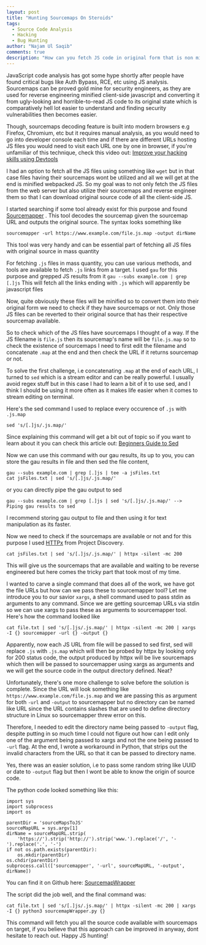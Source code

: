 ```yaml
---
layout: post
title: "Hunting Sourcemaps On Steroids"
tags:
  - Source Code Analysis
  - Hacking
  - Bug Hunting
author: "Najam Ul Saqib"
comments: true
description: "How can you fetch JS code in original form that is non minified from any target? I have explained my methodology in this post"
---
```


JavaScript code analysis has got some hype shortly after people have found critical bugs like Auth Bypass, RCE, etc using JS analysis. Sourcemaps can be proved gold mine for security engineers, as they are used for reverse engineering minified client-side javascript and converting it from ugly-looking and horrible-to-read JS code to its original state which is comparatively hell lot easier to understand and finding security vulnerabilities then becomes easier.

Though, sourcemaps decoding feature is built into modern browsers e.g Firefox, Chromium, etc but it requires manual analysis, as you would need to go into developer console each time and if there are different URLs hosting JS files you would need to visit each URL one by one in browser, if you're unfamiliar of this technique, check this video out: [Improve your hacking skills using Devtools](https://www.youtube.com/watch?v=Y1S5s3FmFsI&list)

I had an option to fetch all the JS files using something like `wget` but in that case files having their sourcemaps wont be utilized and all we will get at the end is minified webpacked JS. So my goal was to not only fetch the JS files from the web server but also utilize their sourcemaps and reverse engineer them so that I can download original source code of all the client-side JS.

I started searching if some tool already exist for this purpose and found [Sourcemapper](https://github.com/denandz/sourcemapper) . This tool decodes the sourcemap given the sourcemap URL and outputs the original source. The syntax looks something like

`sourcemapper -url https://www.example.com/file.js.map -output dirName`

This tool was very handy and can be essential part of fetching all JS files with original source in mass quantity

For fetching `.js` files in mass quantity, you can use various methods, and tools are available to fetch `.js` links from a target. I used `gau` for this purpose and grepped JS results from it
`gau --subs example.com | grep [.]js`
This will fetch all the links ending with `.js` which will apparently be javascript files

Now, quite obviously these files will be minified so to convert them into their original form we need to check if they have sourcemaps or not. Only those JS files can be reverted to their original source that has their respective sourcemap available.

So to check which of the JS files have sourcemaps I thought of a way. If the JS filename is `file.js` then its sourcemap's name will be `file.js.map` so to check the existence of sourcemaps I need to first edit the filename and concatenate `.map` at the end and then check the URL if it returns sourcemap or not.

To solve the first challenge, i.e concatenating `.map` at the end of each URL, I turned to `sed` which is a stream editor and can be really powerful. I usually avoid regex stuff but in this case I had to learn a bit of it to use sed, and I think I should be using it more often as it makes life easier when it comes to stream editing on terminal.

Here's the sed command I used to replace every occurence of `.js` with `.js.map`

```
sed 's/[.]js/.js.map/'
```

Since explaining this command will get a bit out of topic so if you want to learn about it you can check this article out: [Beginners Guide to Sed](https://www.maketecheasier.com/beginners-guide-to-sed-linux/)

Now we can use this command with our gau results, its up to you, you can store the gau results in file and then sed the file content,

```
gau --subs example.com | grep [.]js | tee -a jsFiles.txt
cat jsFiles.txt | sed 's/[.]js/.js.map/'
```

or you can directly pipe the gau output to sed

```
gau --subs example.com | grep [.]js | sed 's/[.]js/.js.map/' --> Piping gau results to sed
```

I recommend storing gau output to file and then using it for text manipulation as its faster.

Now we need to check if the sourcemaps are available or not and for this purpose I used [HTTPx](https://github.com/projectdiscovery/httpx) from Project Discovery.

```
cat jsFiles.txt | sed 's/[.]js/.js.map/' | httpx -silent -mc 200
```

This will give us the sourcemaps that are available and waiting to be reverse engineered but here comes the tricky part that took most of my time.

I wanted to carve a single command that does all of the work, we have got the file URLs but how can we pass these to sourcemapper tool? Let me introduce you to our savior `xargs`, a shell command used to pass stdin as arguments to any command. Since we are getting sourcemap URLs via stdin so we can use xargs to pass these as arguments to sourcemapper tool. Here's how the command looked like

```
cat file.txt | sed 's/[.]js/.js.map/' | httpx -silent -mc 200 | xargs -I {} sourcemapper -url {} -output {}
```

Apparently, now each JS URL from file will be passed to sed first, sed will replace `.js` with `.js.map` which will then be probed by httpx by looking only for 200 status code, the output produced by httpx will be live sourcemaps which then will be passed to sourcemapper using xargs as arguments and we will get the source code in the output directory defined. Neat?

Unfortunately, there's one more challenge to solve before the solution is complete. Since the URL will look something like `https://www.example.com/file.js.map` and we are passing this as argument for both `-url` and `-output` to sourcemapper but no directory can be named like URL since the URL contains slashes that are used to define directory structure in Linux so sourcemapper threw error on this.

Therefore, I needed to edit the directory name being passed to `-output` flag, despite putting in so much time I could not figure out how can I edit only one of the argument being passed to xargs and not the one being passed to `-url` flag. At the end, I wrote a workaround in Python, that strips out the invalid characters from the URL so that it can be passed to directory name.

Yes, there was an easier solution, i.e to pass some random string like UUID or date to `-output` flag but then I wont be able to know the origin of source code.

The python code looked something like this:

```
import sys
import subprocess
import os

parentDir = 'sourceMapsToJS'
sourceMapURL = sys.argv[1]
dirName = sourceMapURL.strip(
    'https://').strip('http://').strip('www.').replace('/', '-').replace('.', '-')
if not os.path.exists(parentDir):
    os.mkdir(parentDir)
os.chdir(parentDir)
subprocess.call(['sourcemapper', '-url', sourceMapURL, '-output', dirName])
```

You can find it on Github here: [SourcemapWrapper](https://github.com/njmulsqb/scripts/blob/main/sourcemapWrapper.py)

The script did the job well, and the final command was:

```
cat file.txt | sed 's/[.]js/.js.map/' | httpx -silent -mc 200 | xargs -I {} python3 sourcemapWrapper.py {}
```

This command will fetch you all the source code available with sourcemaps on target, if you believe that this approach can be improved in anyway, dont hesitate to reach out. Happy JS hunting!
